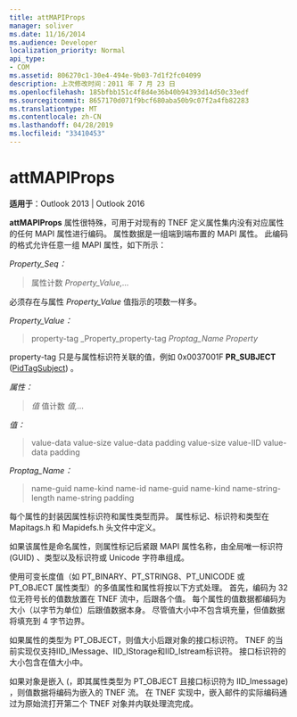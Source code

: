```yaml
---
title: attMAPIProps
manager: soliver
ms.date: 11/16/2014
ms.audience: Developer
localization_priority: Normal
api_type:
- COM
ms.assetid: 806270c1-30e4-494e-9b03-7d1f2fc04099
description: 上次修改时间：2011 年 7 月 23 日
ms.openlocfilehash: 185bfbb151c4f8d4e36b40b94393d14d50c33edf
ms.sourcegitcommit: 8657170d071f9bcf680aba50b9c07f2a4fb82283
ms.translationtype: MT
ms.contentlocale: zh-CN
ms.lasthandoff: 04/28/2019
ms.locfileid: "33410453"
---
```

# <a name="attmapiprops"></a>attMAPIProps

  
  
**适用于**：Outlook 2013 | Outlook 2016 
  
**attMAPIProps** 属性很特殊，可用于对现有的 TNEF 定义属性集内没有对应属性的任何 MAPI 属性进行编码。 属性数据是一组端到端布置的 MAPI 属性。 此编码的格式允许任意一组 MAPI 属性，如下所示：  
  
 _Property_Seq：_
  
> 属性计数  _Property_Value,..._
    
必须存在与属性  _Property_Value_ 值指示的项数一样多。 
  
 _Property_Value：_
  
> property-tag _Property_property-tag  _Proptag_Name Property_
    
property-tag 只是与属性标识符关联的值，例如 0x0037001F **PR_SUBJECT** ([PidTagSubject](pidtagsubject-canonical-property.md)) 。
  
 _属性：_
  
>  _值_ 值计数  _值,..._
    
 _值：_
  
> value-data value-size value-data padding value-size value-IID value-data padding
    
 _Proptag_Name：_
  
> name-guid name-kind name-id name-guid name-kind name-string-length name-string padding
    
每个属性的封装因属性标识符和属性类型而异。 属性标记、标识符和类型在 Mapitags.h 和 Mapidefs.h 头文件中定义。
  
如果该属性是命名属性，则属性标记后紧跟 MAPI 属性名称，由全局唯一标识符 (GUID) 、类型以及标识符或 Unicode 字符串组成。
  
使用可变长度值（如 PT_BINARY、PT_STRING8、PT_UNICODE 或 PT_OBJECT 属性类型）的多值属性和属性将按以下方式处理。 首先，编码为 32 位无符号长的值数放置在 TNEF 流中，后跟各个值。 每个属性的值数据都编码为大小（以字节为单位）后跟值数据本身。 尽管值大小中不包含填充量，但值数据将填充到 4 字节边界。
  
如果属性的类型为 PT_OBJECT，则值大小后跟对象的接口标识符。 TNEF 的当前实现仅支持IID_IMessage、IID_IStorage和IID_Istream标识符。 接口标识符的大小包含在值大小中。
  
如果对象是嵌入 (，即其属性类型为 PT_OBJECT 且接口标识符为 IID_Imessage) ，则值数据将编码为嵌入的 TNEF 流。 在 TNEF 实现中，嵌入邮件的实际编码通过为原始流打开第二个 TNEF 对象并内联处理流完成。
  

